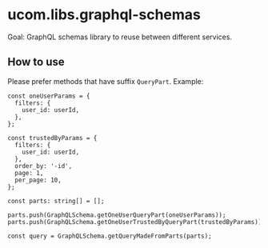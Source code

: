 # ucom.libs.graphql-schemas

Goal: GraphQL schemas library to reuse between different services.


## How to use

Please prefer methods that have suffix `QueryPart`. Example:

```
const oneUserParams = {
  filters: {
    user_id: userId,
  },
};

const trustedByParams = {
  filters: {
    user_id: userId,
  },
  order_by: '-id',
  page: 1,
  per_page: 10,
};

const parts: string[] = [];

parts.push(GraphQLSchema.getOneUserQueryPart(oneUserParams));
parts.push(GraphQLSchema.getOneUserTrustedByQueryPart(trustedByParams));

const query = GraphQLSchema.getQueryMadeFromParts(parts);
```